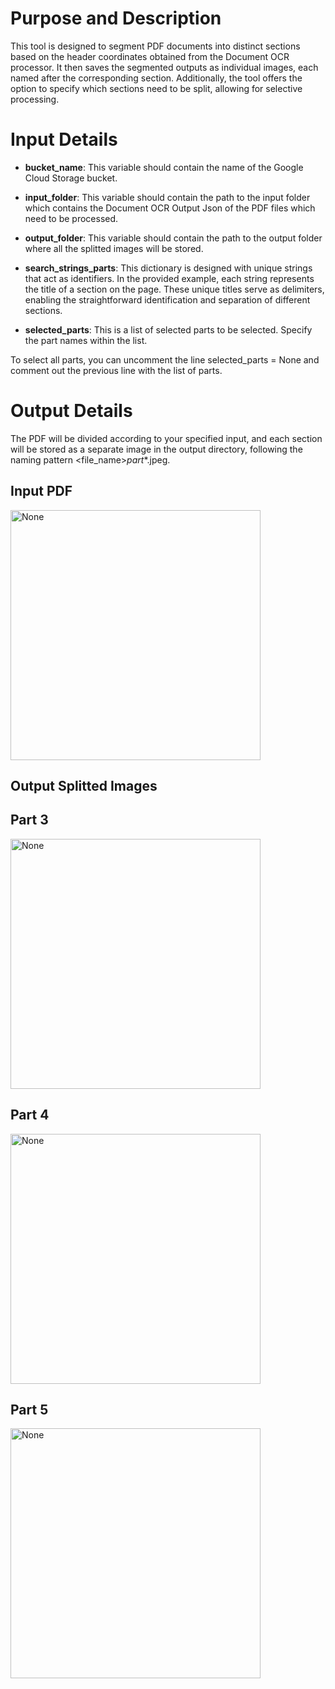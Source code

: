 # Purpose and Description

This tool is designed to segment PDF documents into distinct sections based on the header coordinates obtained from the Document OCR processor.  It then saves the segmented outputs as individual images, each named after the corresponding section. Additionally, the tool offers the option to specify which sections need to be split, allowing for selective processing.


# Input Details

* **bucket_name**: This variable should contain the name of the Google Cloud Storage bucket.

* **input_folder**: This variable should contain the path to the input folder which contains the Document OCR Output Json of the PDF files which need to be processed.

* **output_folder**: This variable should contain the path to the output folder where all the splitted images will be stored.

* **search_strings_parts**: This dictionary is designed with unique strings that act as identifiers. In the provided example, each string represents the title of a section on the page. These unique titles serve as delimiters, enabling the straightforward identification and separation of different sections.

* **selected_parts**: This is a list of selected parts to be selected. Specify the part names within the list. 

To select all parts, you can uncomment the line selected_parts = None and comment out the previous line with the list of parts.


# Output Details

The PDF will be divided according to your specified input, and each section will be stored as a separate image in the output directory, following the naming pattern <file_name>_part_*.jpeg.

## **Input PDF** 

<img src="./images/input_pdf.png" width=400 height=400 alt="None">

## **Output Splitted Images**

## **Part 3**
<img src="./images/part_3.png" width=400 height=400 alt="None">

## **Part 4**
<img src="./images/part_4.png" width=400 height=400 alt="None">

## **Part 5**
<img src="./images/part_5.png" width=400 height=400 alt="None">